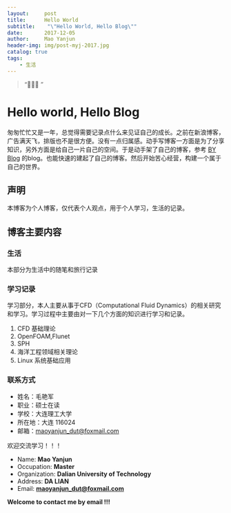```yaml
---
layout:     post
title:      Hello World
subtitle:    "\"Hello World, Hello Blog\""
date:       2017-12-05
author:     Mao Yanjun
header-img: img/post-myj-2017.jpg
catalog: true
tags:
    - 生活
---
```


> “🙉🙉🙉 ”

# Hello world, Hello Blog

匆匆忙忙又是一年，总觉得需要记录点什么来见证自己的成长。之前在新浪博客，广告满天飞，排版也不是很方便。没有一点归属感。动手写博客一方面是为了分享知识，另外方面是给自己一片自己的空间。于是动手架了自己的博客，参考 [BY Blog](http://qiubaiying.top/2017/02/06/%E5%BF%AB%E9%80%9F%E6%90%AD%E5%BB%BA%E4%B8%AA%E4%BA%BA%E5%8D%9A%E5%AE%A2/) 的blog。也能快速的建起了自己的博客。然后开始苦心经营，构建一个属于自己的世界。

## 声明

本博客为个人博客，仅代表个人观点，用于个人学习，生活的记录。

## 博客主要内容
### 生活

本部分为生活中的随笔和旅行记录

### 学习记录
学习部分，本人主要从事于CFD（Computational Fluid Dynamics）的相关研究和学习。学习过程中主要由对一下几个方面的知识进行学习和记录。
1. CFD 基础理论
2. OpenFOAM,Flunet
3. SPH
4. 海洋工程领域相关理论
5. Linux 系统基础应用
### 联系方式
* 姓名：毛艳军   
* 职业：硕士在读    
* 学校：大连理工大学  
* 所在地：大连 116024  
* 邮箱：maoyanjun_dut@foxmail.com

欢迎交流学习！！！  
- Name: **Mao Yanjun**
- Occupation: **Master**
- Organization: **Dalian University of Technology**
- Address: **DA LIAN**
- Email: **maoyanjun_dut@foxmail.com**

**Welcome to contact me by email !!!** 






